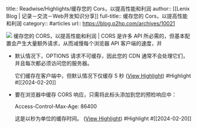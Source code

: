 title:: Readwise/Highlights/缓存您的 Cors，以提高性能和利润
author:: [[Lenix Blog | 记录－交流－Web开发知识分享]]
full-title:: 缓存您的 Cors，以提高性能和利润
category:: #articles
url:: https://blog.p2hp.com/archives/10021

![](https://readwise-assets.s3.amazonaws.com/static/images/article3.5c705a01b476.png)
缓存您的 CORS，以提高性能和利润 | CORS 是许多 API 所必需的，但基本配置会产生大量额外请求，从而减慢每个浏览器 API 客户端的速度，并

- 默认情况下，OPTIONS 请求不可缓存，因此您的 CDN 通常不会处理它们，并且每次都必须访问您的服务器。
  
  它们缓存在客户端中，但默认情况下仅缓存 5 秒 ([View Highlight](https://read.readwise.io/read/01hq2amxcrxek12sm19gteh2ax)) #Highlight #[[2024-02-20]]
- 要在浏览器中缓存 CORS 响应，只需将此标头添加到您的预检响应中：
  
    Access-Control-Max-Age: 86400
  
  这是以秒为单位的缓存时间。 ([View Highlight](https://read.readwise.io/read/01hq2anhea6qznt0799pp2ejev)) #Highlight #[[2024-02-20]]